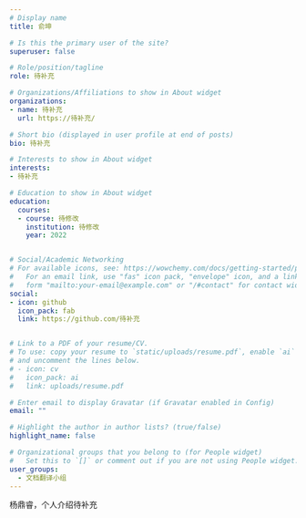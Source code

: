 ```yaml
---
# Display name
title: 俞坤

# Is this the primary user of the site?
superuser: false

# Role/position/tagline
role: 待补充

# Organizations/Affiliations to show in About widget
organizations:
- name: 待补充
  url: https://待补充/

# Short bio (displayed in user profile at end of posts)
bio: 待补充

# Interests to show in About widget
interests:
- 待补充

# Education to show in About widget
education:
  courses:
  - course: 待修改
    institution: 待修改
    year: 2022


# Social/Academic Networking
# For available icons, see: https://wowchemy.com/docs/getting-started/page-builder/#icons
#   For an email link, use "fas" icon pack, "envelope" icon, and a link in the
#   form "mailto:your-email@example.com" or "/#contact" for contact widget.
social:
- icon: github
  icon_pack: fab
  link: https://github.com/待补充


# Link to a PDF of your resume/CV.
# To use: copy your resume to `static/uploads/resume.pdf`, enable `ai` icons in `params.toml`, 
# and uncomment the lines below.
# - icon: cv
#   icon_pack: ai
#   link: uploads/resume.pdf

# Enter email to display Gravatar (if Gravatar enabled in Config)
email: ""

# Highlight the author in author lists? (true/false)
highlight_name: false

# Organizational groups that you belong to (for People widget)
#   Set this to `[]` or comment out if you are not using People widget.
user_groups:
  - 文档翻译小组
---
```


杨鼎睿，个人介绍待补充



